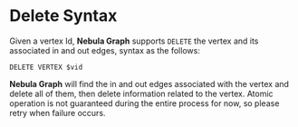 # Delete Syntax

Given a vertex Id, **Nebula Graph** supports `DELETE` the vertex and its associated in and out edges, syntax as the follows:

```ngql
DELETE VERTEX $vid
```

**Nebula Graph** will find the in and out edges associated with the vertex and delete all of them, then delete information related to the vertex. Atomic operation is not guaranteed during the entire process for now, so please retry when failure occurs.
